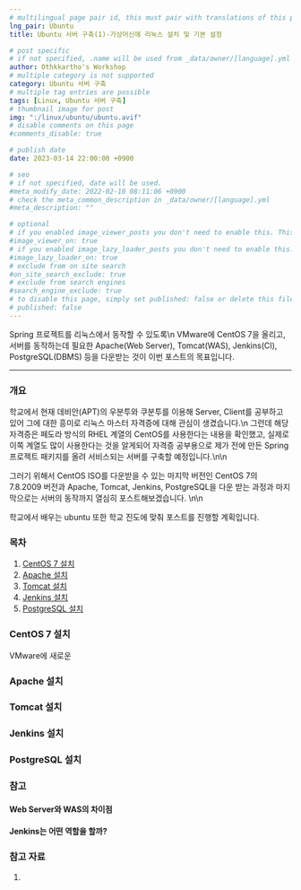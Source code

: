 ```yaml
---
# multilingual page pair id, this must pair with translations of this page. (This name must be unique)
lng_pair: Ubuntu
title: Ubuntu 서버 구축(1)-가상머신에 리눅스 설치 및 기본 설정

# post specific
# if not specified, .name will be used from _data/owner/[language].yml
author: Othkkartho's Workshop
# multiple category is not supported
category: Ubuntu 서버 구축
# multiple tag entries are possible
tags: [Linux, Ubuntu 서버 구축]
# thumbnail image for post
img: ":/linux/ubuntu/ubuntu.avif"
# disable comments on this page
#comments_disable: true

# publish date
date: 2023-03-14 22:00:00 +0900

# seo
# if not specified, date will be used.
#meta_modify_date: 2022-02-10 08:11:06 +0900
# check the meta_common_description in _data/owner/[language].yml
#meta_description: ""

# optional
# if you enabled image_viewer_posts you don't need to enable this. This is only if image_viewer_posts = false
#image_viewer_on: true
# if you enabled image_lazy_loader_posts you don't need to enable this. This is only if image_lazy_loader_posts = false
#image_lazy_loader_on: true
# exclude from on site search
#on_site_search_exclude: true
# exclude from search engines
#search_engine_exclude: true
# to disable this page, simply set published: false or delete this file
# published: false
---
```


<!-- outline-start -->

Spring 프로젝트를 리눅스에서 동작할 수 있도록\n
VMware에 CentOS 7을 올리고, 서버를 동작하는데 필요한 Apache(Web Server), Tomcat(WAS), Jenkins(CI), PostgreSQL(DBMS) 등을 다운받는 것이 이번 포스트의 목표입니다.

<!-- outline-end -->

* * *

### 개요
학교에서 현재 데비안(APT)의 우분투와 쿠분투를 이용해 Server, Client를 공부하고 있어 그에 대한 흥미로 리눅스 마스터 자격증에 대해 관심이 생겼습니다.\n
그런데 해당 자격증은 페도라 방식의 RHEL 계열의 CentOS를 사용한다는 내용을 확인했고, 실제로 이쪽 계열도 많이 사용한다는 것을 알게되어 자격증 공부용으로 제가 전에 만든 Spring 프로젝트 패키지를 올려 서비스되는 서버를 구축할 예정입니다.\n\n

그러기 위해서 CentOS ISO를 다운받을 수 있는 마지막 버전인 CentOS 7의 7.8.2009 버전과 Apache, Tomcat, Jenkins, PostgreSQL을 다운 받는 과정과 마지막으로는 서버의 동작까지 열심히 포스트해보겠습니다. \n\n

학교에서 배우는 ubuntu 또한 학교 진도에 맞춰 포스트를 진행할 계획입니다.

### 목차

1. [CentOS 7 설치](#centos-7-설치)
2. [Apache 설치](#apache-설치)
3. [Tomcat 설치](#tomcat-설치)
4. [Jenkins 설치](#jenkins-설치)
5. [PostgreSQL 설치](#postgresql-설치)

### CentOS 7 설치
VMware에 새로운 

### Apache 설치


### Tomcat 설치


### Jenkins 설치


### PostgreSQL 설치


### 참고
#### 

#### Web Server와 WAS의 차이점


#### Jenkins는 어떤 역할을 할까?

### 참고 자료
1. 